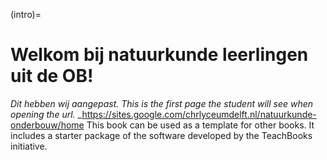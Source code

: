 (intro)=
# Welkom bij natuurkunde leerlingen uit de OB! 

_Dit hebben wij aangepast. This is the first page the student will see when opening the url._
_https://sites.google.com/chrlyceumdelft.nl/natuurkunde-onderbouw/home
This book can be used as a template for other books. It includes a starter package of the software developed by the TeachBooks initiative.
